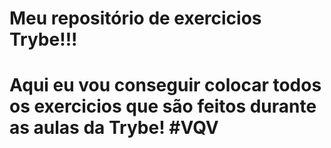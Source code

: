 # Meu repositório de exercicios Trybe!!!

# Aqui eu vou conseguir colocar todos os exercicios que são feitos durante as aulas da Trybe! #VQV